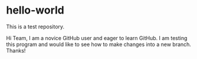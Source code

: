 # hello-world
This is a test repository.


Hi Team,
I am a novice GitHub user and eager to learn GitHub.
I am testing this program and would like to see how to make changes into a new branch.
Thanks!
